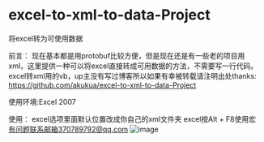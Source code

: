 # excel-to-xml-to-data-Project
将excel转为可使用数据

前言：
现在基本都是用protobuf比较方便，但是现在还是有一些老的项目用xml，这里提供一种可以将excel直接转成可用数据的方法，不需要写一行代码。
excel转xml用的vb，up主没有写过博客所以如果有幸被转载请注明出处thanks: https://github.com/akukua/excel-to-xml-to-data-Project

使用环境:Excel 2007

使用：
excel选项里面默认位置改成你自己的xml文件夹
excel按Alt + F8使用宏
有问题联系邮箱370789792@qq.com
![image](https://github.com/akukua/excel-to-xml-to-data-Project/blob/master/excel-to-xml-to-data/Gif/HowToUse.gif)
